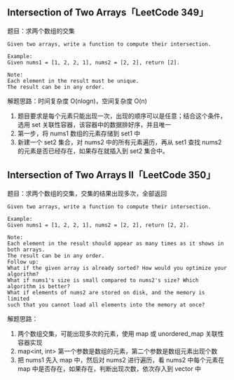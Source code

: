 ## Intersection of Two Arrays「LeetCode 349」

题目：求两个数组的交集

```
Given two arrays, write a function to compute their intersection.

Example:
Given nums1 = [1, 2, 2, 1], nums2 = [2, 2], return [2].

Note:
Each element in the result must be unique.
The result can be in any order.
```

解题思路：时间复杂度 O(nlogn)，空间复杂度 O(n)

1. 题目要求是每个元素只能出现一次，出现的顺序可以是任意；结合这个条件，选用 set 关联性容器，该容器中的数据排好序，并且唯一
2. 第一步，将 nums1 数组的元素存储到 set1 中
3. 新建一个 set2 集合，对 nums2 中的所有元素遍历，再从 set1 查找 nums2 的元素是否已经存在，如果存在就插入到 set2 集合中。

## Intersection of Two Arrays II「LeetCode 350」

题目：求两个数组的交集，交集的结果出现多次，全部返回

```
Given two arrays, write a function to compute their intersection.

Example:
Given nums1 = [1, 2, 2, 1], nums2 = [2, 2], return [2, 2].

Note:
Each element in the result should appear as many times as it shows in both arrays.
The result can be in any order.
Follow up:
What if the given array is already sorted? How would you optimize your algorithm?
What if nums1's size is small compared to nums2's size? Which algorithm is better?
What if elements of nums2 are stored on disk, and the memory is limited 
such that you cannot load all elements into the memory at once?
```

解题思路：

1. 两个数组交集，可能出现多次的元素，使用 map 或 unordered_map 关联性容器实现
2. map<int, int> 第一个参数是数组的元素，第二个参数是数组元素出现个数
3. 把 nums1 先入 map 中，然后对 nums2 进行遍历，看 nums2 中每个元素在 map 中是否存在，如果存在，判断出现次数，依次存入到 vector 中
